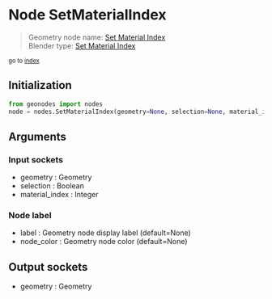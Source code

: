 
# Node SetMaterialIndex

> Geometry node name: [Set Material Index](https://docs.blender.org/manual/en/latest/modeling/geometry_nodes/material/set_material_index.html)<br>
  Blender type: [Set Material Index](https://docs.blender.org/api/current/bpy.types.GeometryNodeSetMaterialIndex.html)
  
<sub>go to [index](/docs/index.md)</sub>

## Initialization

```python
from geonodes import nodes
node = nodes.SetMaterialIndex(geometry=None, selection=None, material_index=None, label=None, node_color=None)
```



## Arguments


### Input sockets

- geometry : Geometry
- selection : Boolean
- material_index : Integer

### Node label

- label : Geometry node display label (default=None)
- node_color : Geometry node color (default=None)

## Output sockets

- geometry : Geometry
